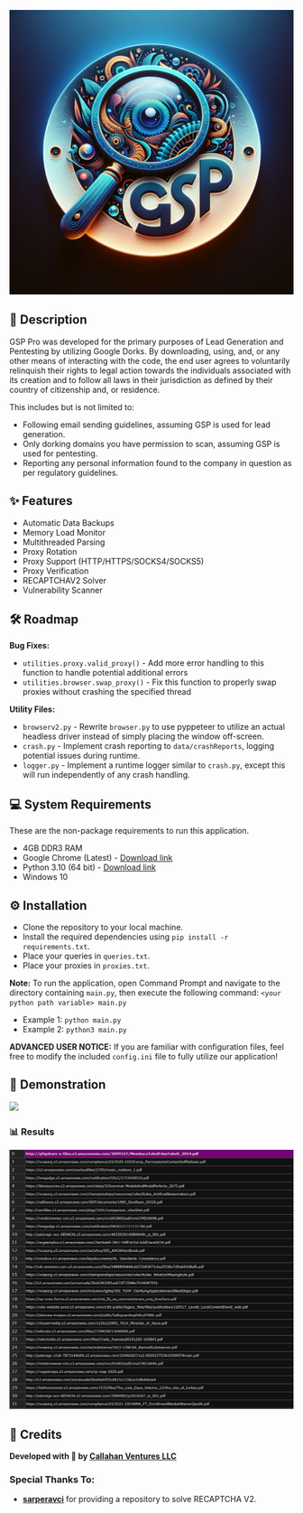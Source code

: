 ![Logo](assets/GSP-logo.jpg)

## 📜 Description

GSP Pro was developed for the primary purposes of Lead Generation and Pentesting by utilizing Google Dorks. By downloading, using, and, or any other means of interacting with the code, the end user agrees to voluntarily relinquish their rights to legal action towards the individuals associated with its creation and to follow all laws in their jurisdiction as defined by their country of citizenship and, or residence.

This includes but is not limited to:

- Following email sending guidelines, assuming GSP is used for lead generation.
- Only dorking domains you have permission to scan, assuming GSP is used for pentesting.
- Reporting any personal information found to the company in question as per regulatory guidelines.

## ✨ Features

- Automatic Data Backups
- Memory Load Monitor
- Multithreaded Parsing
- Proxy Rotation
- Proxy Support (HTTP/HTTPS/SOCKS4/SOCKS5)
- Proxy Verification
- RECAPTCHAV2 Solver
- Vulnerability Scanner

## 🛠️ Roadmap

**Bug Fixes:**

- `utilities.proxy.valid_proxy()` - Add more error handling to this function to handle potential additional errors
- `utilities.browser.swap_proxy()` - Fix this function to properly swap proxies without crashing the specified thread

**Utility Files:**

- `browserv2.py` - Rewrite `browser.py` to use pyppeteer to utilize an actual headless driver instead of simply placing the window off-screen.
- `crash.py` - Implement crash reporting to `data/crashReports`, logging potential issues during runtime.
- `logger.py` - Implement a runtime logger similar to `crash.py`, except this will run independently of any crash handling.

## 💻 System Requirements

These are the non-package requirements to run this application.

- 4GB DDR3 RAM
- Google Chrome (Latest) - [Download link](https://www.google.com/chrome/dr/download/)
- Python 3.10 (64 bit) - [Download link](https://www.python.org/ftp/python/3.10.0/python-3.10.0-amd64.exe)
- Windows 10

## ⚙️ Installation

- Clone the repository to your local machine.
- Install the required dependencies using `pip install -r requirements.txt`.
- Place your queries in `queries.txt`.
- Place your proxies in `proxies.txt`.

**Note:** To run the application, open Command Prompt and navigate to the directory containing `main.py`, then execute the following command: `<your python path variable> main.py`

- Example 1: `python main.py`
- Example 2: `python3 main.py`

**ADVANCED USER NOTICE:** If you are familiar with configuration files, feel free to modify the included `config.ini` file to fully utilize our application!

## 🎥 Demonstration

![](assets/Demo.gif)

### 📊 Results

![](assets/Demo-Result.JPG)

## 🌟 Credits

**Developed with 💙 by [Callahan Ventures LLC](https://callahanventures.com/)**

### Special Thanks To:

- **[sarperavci](https://github.com/sarperavci/GoogleRecaptchaBypass)** for providing a repository to solve RECAPTCHA V2.
